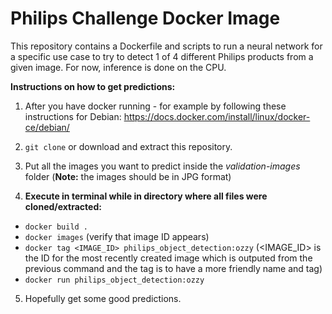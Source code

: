 # Philips Challenge Docker Image

This repository contains a Dockerfile and scripts to run a neural network for a specific use case to try to detect 1 of 4 different Philips products from a given image. For now, inference is done on the CPU.

**Instructions on how to get predictions:**

1. After you have docker running - for example by following these instructions for Debian: https://docs.docker.com/install/linux/docker-ce/debian/

2. `git clone` or download and extract this repository.

3. Put all the images you want to predict inside the *validation-images* folder (**Note:** the images should be in JPG format)

4. **Execute in terminal while in directory where all files were cloned/extracted:**
 *  `docker build .`
 *  `docker images` (verify that image ID appears)
 *  `docker tag <IMAGE_ID> philips_object_detection:ozzy` (<IMAGE_ID> is the ID for the most recently created image which is outputed from the previous command and the tag is to have a more friendly name and tag)
 *  `docker run philips_object_detection:ozzy`

5. Hopefully get some good predictions.
